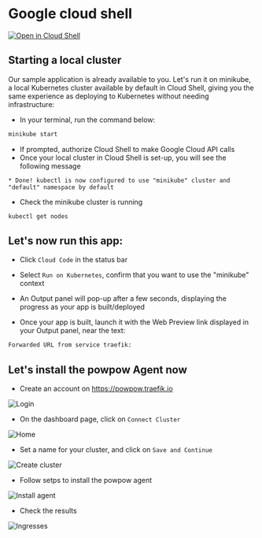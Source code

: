 # Google cloud shell

[![Open in Cloud Shell](https://gstatic.com/cloudssh/images/open-btn.svg)](https://console.cloud.google.com/cloudshell/open?git_repo=https://github.com/mmatur/cloud-shell-test&tutorial=readme.md&cloudshell_workspace=.)

## Starting a local cluster

Our sample application is already available to you. Let's run it on minikube, a local Kubernetes cluster available by default in Cloud Shell, giving you the same experience as deploying to Kubernetes without needing infrastructure:

- In your terminal, run the command below:
```bash
minikube start
```
- If prompted, authorize Cloud Shell to make Google Cloud API calls
- Once your local cluster in Cloud Shell is set-up, you will see the following message
```
* Done! kubectl is now configured to use "minikube" cluster and "default" namespace by default
```
- Check the minikube cluster is running
```bash
kubectl get nodes
```

## Let's now run this app:

- Click `Cloud Code` in the status bar

- Select `Run on Kubernetes`, confirm that you want to use the "minikube" context

- An Output panel will pop-up after a few seconds, displaying the progress as your app is built/deployed

- Once your app is built, launch it with the Web Preview link displayed in your Output panel, near the text:
```bash
Forwarded URL from service traefik:
```

## Let's install the powpow Agent now

- Create an account on https://powpow.traefik.io

![Login](https://user-images.githubusercontent.com/1776972/134343608-adb7e547-b015-44b9-b117-2a67968de64e.png)

- On the dashboard page, click on `Connect Cluster`

![Home](https://user-images.githubusercontent.com/1776972/134343607-3d79417c-cbc7-4231-8c09-8c3d27454aa5.png)

- Set a name for your cluster, and click on `Save and Continue`

![Create cluster](https://user-images.githubusercontent.com/1776972/134343604-384b8d38-7a3c-4af7-881c-4e30b439ebba.png)

- Follow setps to install the powpow agent

![Install agent](https://user-images.githubusercontent.com/1776972/134343598-45ef953a-2200-4e50-a3ae-07ade571caeb.png)

- Check the results

![Ingresses](https://user-images.githubusercontent.com/1776972/134343587-2c58ed8f-01d9-45bb-a32b-2f35cbc5feed.png)
